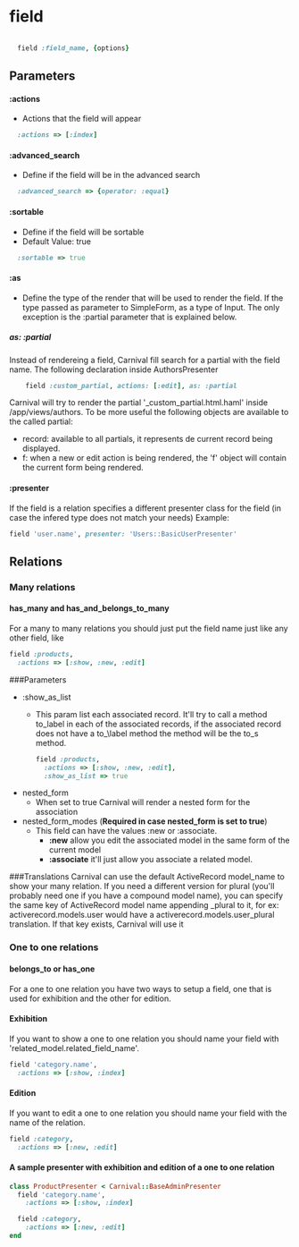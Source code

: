 # field

```ruby

  field :field_name, {options}

```

## Parameters

#### :actions
  - Actions that the field will appear

  ```ruby
    :actions => [:index]
  ```

#### :advanced\_search
  - Define if the field will be in the advanced search

  ```ruby
    :advanced_search => {operator: :equal}
  ```

#### :sortable
  - Define if the field will be sortable
  - Default Value: true

  ```ruby
    :sortable => true
  ```

#### :as
  - Define the type of the render that will be used to render the field. If the type passed as parameter to SimpleForm, as a type of Input. The only exception is the :partial parameter that is explained below.

  ##### as: :partial
  Instead of rendereing a field, Carnival fill search for a partial with the field name. The following declaration inside AuthorsPresenter

```ruby
    field :custom_partial, actions: [:edit], as: :partial
  ```
  Carnival will try to render the partial '_custom_partial.html.haml' inside /app/views/authors.
  To be more useful the following objects are available to the called partial:
  * record: available to all partials, it represents de current record being displayed.
  * f: when a new or edit action is being rendered, the 'f' object will contain the current form being rendered.

#### :presenter
If the field is a relation specifies a different presenter class for the field
(in case the infered type does not match your needs)
Example:
```ruby
field 'user.name', presenter: 'Users::BasicUserPresenter'
```
## Relations
### Many relations
#### has\_many and has\_and\_belongs\_to\_many
For a many to many relations you should just put the field name just like any other field,
like

```ruby
field :products,
  :actions => [:show, :new, :edit]
```
###Parameters
- :show\_as\_list
  - This param list each associated record. It'll try to call a method to\_label in
    each of the associated records, if the associated record does not have a to_\label
    method the method will be the to\_s method.

    ```ruby
    field :products,
      :actions => [:show, :new, :edit],
      :show_as_list => true
    ```
- nested\_form
  - When set to true Carnival will render a nested form for the association
- nested\_form\_modes (**Required in case nested\_form is set to true**)
  - This field can have the values :new or :associate.
      - **:new** allow you edit the associated model in the same form of the current model
      - **:associate** it'll just allow you associate a related model.

###Translations
Carnival can use the default ActiveRecord model\_name to show your many relation. If you need
a different version for plural (you'll probably need one if you have a compound model name),
you can specify the same key of ActiveRecord model name appending \_plural to it, for ex:
activerecord.models.user would have a activerecord.models.user\_plural translation. If that
key exists, Carnival will use it

### One to one relations
#### belongs\_to or has\_one
For a one to one relation you have two ways to setup a field, one that is used for
exhibition and the other for edition.
#### Exhibition
If you want to show a one to one relation you should name your field with
'related\_model.related\_field\_name'.

```ruby
field 'category.name',
  :actions => [:show, :index]
```
#### Edition
If you want to edit a one to one relation you should name your field with
the name of the relation.

```ruby
field :category,
  :actions => [:new, :edit]
```


#### A sample presenter with exhibition and edition of a one to one relation
```ruby
class ProductPresenter < Carnival::BaseAdminPresenter
  field 'category.name',
    :actions => [:show, :index]

  field :category,
    :actions => [:new, :edit]
end
```
